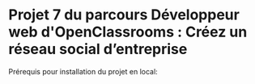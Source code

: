 # Projet 7 du parcours Développeur web d'OpenClassrooms : Créez un réseau social d’entreprise 

Prérequis pour installation du projet en local:

